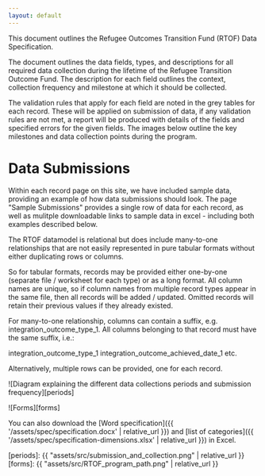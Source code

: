 ```yaml
---
layout: default
---
```


This document outlines the Refugee Outcomes Transition Fund (RTOF) Data Specification.

The document outlines the data fields, types, and descriptions for all required data collection during the lifetime of the Refugee Transition Outcome Fund. The description for each field outlines the context, collection frequency and milestone at which it should be collected.

The validation rules that apply for each field are noted in the grey tables for each record. These will be applied on submission of data, if any validation rules are not met, a report will be produced with details of the fields and specified errors for the given fields.  The images below outline the key milestones and data collection points during the program.

# Data Submissions

Within each record page on this site, we have included sample data, providing an example of how data submissions should look. The page "Sample Submissions" provides a single row of data for each record, as well as mulitple downloadable links to sample data in excel - including both examples described below.     

The RTOF datamodel is relational but does include many-to-one relationships that are not easily represented in pure tabular formats without either duplicating rows or columns.

So for tabular formats, records may be provided either one-by-one (separate file / worksheet for each type) or as a long format. All column names are unique, so if column names from multiple record types appear in the same file, then all records will be added / updated. Omitted records will retain their previous values if they already existed.

For many-to-one relationship, columns can contain a suffix, e.g. integration_outcome_type_1. All columns belonging to that record must have the same suffix, i.e.:

integration_outcome_type_1
integration_outcome_achieved_date_1
etc.

Alternatively, multiple rows can be provided, one for each record.

![Diagram explaining the different data collections periods and submission frequency][periods]

![Forms][forms]

You can also download the [Word specification]({{ '/assets/spec/specification.docx' | relative_url }}) and
[list of categories]({{ '/assets/spec/specification-dimensions.xlsx' | relative_url }}) in Excel.

[periods]: {{ "assets/src/submission_and_collection.png" | relative_url }}
[forms]: {{ "assets/src/RTOF_program_path.png" | relative_url }}